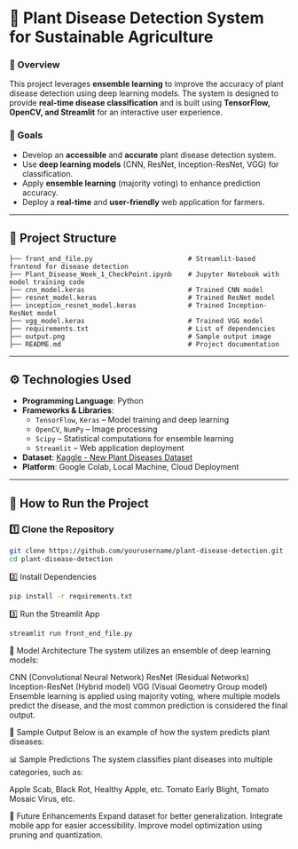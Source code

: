 # 🌱 Plant Disease Detection System for Sustainable Agriculture  

### 📌 Overview  
This project leverages **ensemble learning** to improve the accuracy of plant disease detection using deep learning models. The system is designed to provide **real-time disease classification** and is built using **TensorFlow, OpenCV, and Streamlit** for an interactive user experience.  

### 🎯 Goals  
- Develop an **accessible** and **accurate** plant disease detection system.  
- Use **deep learning models** (CNN, ResNet, Inception-ResNet, VGG) for classification.  
- Apply **ensemble learning** (majority voting) to enhance prediction accuracy.  
- Deploy a **real-time** and **user-friendly** web application for farmers.  

---

## 📂 Project Structure  
```plaintext
├── front_end_file.py                        # Streamlit-based frontend for disease detection
├── Plant_Disease_Week_1_CheckPoint.ipynb    # Jupyter Notebook with model training code
├── cnn_model.keras                          # Trained CNN model
├── resnet_model.keras                       # Trained ResNet model
├── inception_resnet_model.keras             # Trained Inception-ResNet model
├── vgg_model.keras                          # Trained VGG model
├── requirements.txt                         # List of dependencies
├── output.png                               # Sample output image
├── README.md                                # Project documentation
```


---

## ⚙️ Technologies Used  
- **Programming Language**: Python  
- **Frameworks & Libraries**:  
  - `TensorFlow`, `Keras` – Model training and deep learning  
  - `OpenCV`, `NumPy` – Image processing  
  - `Scipy` – Statistical computations for ensemble learning  
  - `Streamlit` – Web application deployment  
- **Dataset**: [Kaggle - New Plant Diseases Dataset](https://www.kaggle.com/datasets/vipoooool/new-plant-diseases-dataset)  
- **Platform**: Google Colab, Local Machine, Cloud Deployment  

---

## 🚀 How to Run the Project  

### 1️⃣ Clone the Repository  
```bash
git clone https://github.com/yourusername/plant-disease-detection.git
cd plant-disease-detection
```
2️⃣ Install Dependencies
```bash
pip install -r requirements.txt
```
3️⃣ Run the Streamlit App
```bash
streamlit run front_end_file.py
```

🧠 Model Architecture
The system utilizes an ensemble of deep learning models:

CNN (Convolutional Neural Network)
ResNet (Residual Networks)
Inception-ResNet (Hybrid model)
VGG (Visual Geometry Group model)
Ensemble learning is applied using majority voting, where multiple models predict the disease, and the most common prediction is considered the final output.

📸 Sample Output
Below is an example of how the system predicts plant diseases:


📊 Sample Predictions
The system classifies plant diseases into multiple categories, such as:

Apple Scab, Black Rot, Healthy Apple, etc.
Tomato Early Blight, Tomato Mosaic Virus, etc.

🎯 Future Enhancements
Expand dataset for better generalization.
Integrate mobile app for easier accessibility.
Improve model optimization using pruning and quantization.
